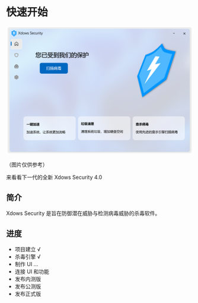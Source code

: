 # 快速开始

![HomeUI](./PNG/HomeUI.png)

（图片仅供参考）

来看看下一代的全新 Xdows Security 4.0

## 简介

Xdows Security 是旨在防御潜在威胁与检测病毒威胁的杀毒软件。

## 进度

 - 项目建立 √
 - 杀毒引擎 √
 - 制作 UI ...
 - 连接 UI 和功能
 - 发布内测版
 - 发布公测版
 - 发布正式版
